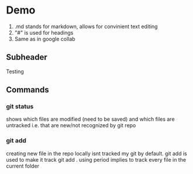# Demo

1) .md stands for markdown, allows for convinient text editing
2) "#" is used for headings
3) Same as in google collab

## Subheader
 Testing

## Commands
### git status
shows which files are modified (need to be saved) 
and which files are untracked i.e. that are new/not recognized by git repo
### git add
creating new file in the repo locally isnt tracked my git by default. git add is used to make it track
git add . 
using period implies to track every file in the current folder